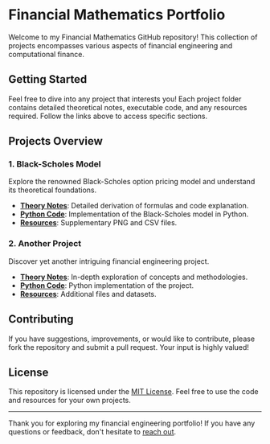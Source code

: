 # Financial Mathematics Portfolio

Welcome to my Financial Mathematics GitHub repository! This collection of projects encompasses various aspects of financial engineering and computational finance.

## Getting Started

Feel free to dive into any project that interests you! Each project folder contains detailed theoretical notes, executable code, and any resources required. Follow the links above to access specific sections.

## Projects Overview

### 1. Black-Scholes Model
Explore the renowned Black-Scholes option pricing model and understand its theoretical foundations.

* [**Theory Notes**](./Black-Scholes%20Model/theory_notes.md): Detailed derivation of formulas and code explanation.
* [**Python Code**](./Black-Scholes%20Model/black_scholes.py): Implementation of the Black-Scholes model in Python.
* [**Resources**](./Black-Scholes%20Model/resources): Supplementary PNG and CSV files.

### 2. Another Project
Discover yet another intriguing financial engineering project.

* [**Theory Notes**](./Another%20Project/theory_notes.md): In-depth exploration of concepts and methodologies.
* [**Python Code**](./Another%20Project/code.py): Python implementation of the project.
* [**Resources**](./Another%20Project/resources): Additional files and datasets.

## Contributing

If you have suggestions, improvements, or would like to contribute, please fork the repository and submit a pull request. Your input is highly valued!

## License

This repository is licensed under the [MIT License](./LICENSE). Feel free to use the code and resources for your own projects.

---

Thank you for exploring my financial engineering portfolio! If you have any questions or feedback, don't hesitate to [reach out](mailto:your.email@example.com).
